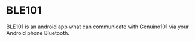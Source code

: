 # BLE101
BLE101 is an android app what can communicate with Genuino101 via your Android phone Bluetooth.
